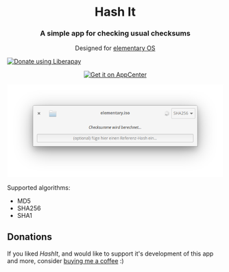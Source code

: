 <div>
  <h1 align="center">Hash It</h1>
  <h3 align="center">A simple app for checking usual checksums</h3>
  <p align="center">Designed for <a href="https://elementary.io">elementary OS</p>
</div>
<a href="https://liberapay.com/Artem/donate"><img alt="Donate using Liberapay" src="https://liberapay.com/assets/widgets/donate.svg"></a>
<p align="center">
  <a href="https://appcenter.elementary.io/com.github.artemanufrij.hashit">
    <img src="https://appcenter.elementary.io/badge.svg" alt="Get it on AppCenter">
  </a>
</p>
<p align="center">
  <img src="Screenshot.png"/>
</p>

Supported algorithms:
* MD5
* SHA256
* SHA1

## Donations
If you liked _HashIt_, and would like to support it's development of this app and more, consider [buying me a coffee](https://www.paypal.me/ArtemAnufrij) :)
